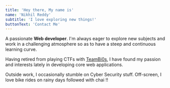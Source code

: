 ```yaml
---
title: 'Hey there, My name is'
name: 'Nikhil Reddy'
subtitle: 'I love exploring new things!'
buttonText: 'Contact Me'
---
```


A passionate **Web developer**. I'm always eager to explore new subjects and work in a challenging atmosphere so as to have a steep and continuous learning curve.

Having retired from playing CTFs with [TeamBi0s](https://bi0s.in),  I have found my passion and interests lately in developing core web applications. 

Outside work, I occasionally stumble on Cyber Security stuff. Off-screen, I love bike rides on rainy days followed with chai !!

